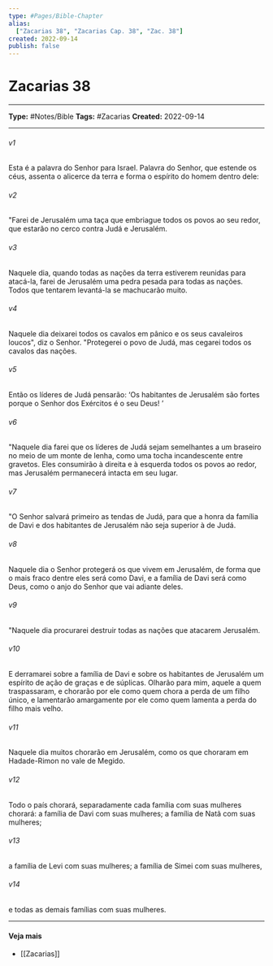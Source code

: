 ```yaml
---
type: #Pages/Bible-Chapter
alias:
  ["Zacarias 38", "Zacarias Cap. 38", "Zac. 38"]
created: 2022-09-14
publish: false
---
```


# Zacarias 38

---

**Type:** #Notes/Bible
**Tags:** #Zacarias
**Created:** 2022-09-14

---

###### v1
Esta é a palavra do Senhor para Israel. Palavra do Senhor, que estende os céus, assenta o alicerce da terra e forma o espírito do homem dentro dele:
###### v2
"Farei de Jerusalém uma taça que embriague todos os povos ao seu redor, que estarão no cerco contra Judá e Jerusalém.
###### v3
Naquele dia, quando todas as nações da terra estiverem reunidas para atacá-la, farei de Jerusalém uma pedra pesada para todas as nações. Todos que tentarem levantá-la se machucarão muito.
###### v4
Naquele dia deixarei todos os cavalos em pânico e os seus cavaleiros loucos", diz o Senhor. "Protegerei o povo de Judá, mas cegarei todos os cavalos das nações.
###### v5
Então os líderes de Judá pensarão: ‘Os habitantes de Jerusalém são fortes porque o Senhor dos Exércitos é o seu Deus! ’
###### v6
"Naquele dia farei que os líderes de Judá sejam semelhantes a um braseiro no meio de um monte de lenha, como uma tocha incandescente entre gravetos. Eles consumirão à direita e à esquerda todos os povos ao redor, mas Jerusalém permanecerá intacta em seu lugar.
###### v7
"O Senhor salvará primeiro as tendas de Judá, para que a honra da família de Davi e dos habitantes de Jerusalém não seja superior à de Judá.
###### v8
Naquele dia o Senhor protegerá os que vivem em Jerusalém, de forma que o mais fraco dentre eles será como Davi, e a família de Davi será como Deus, como o anjo do Senhor que vai adiante deles.
###### v9
"Naquele dia procurarei destruir todas as nações que atacarem Jerusalém.
###### v10
E derramarei sobre a família de Davi e sobre os habitantes de Jerusalém um espírito de ação de graças e de súplicas. Olharão para mim, aquele a quem traspassaram, e chorarão por ele como quem chora a perda de um filho único, e lamentarão amargamente por ele como quem lamenta a perda do filho mais velho.
###### v11
Naquele dia muitos chorarão em Jerusalém, como os que choraram em Hadade-Rimon no vale de Megido.
###### v12
Todo o país chorará, separadamente cada família com suas mulheres chorará: a família de Davi com suas mulheres; a família de Natã com suas mulheres;
###### v13
a família de Levi com suas mulheres; a família de Simei com suas mulheres,
###### v14
e todas as demais famílias com suas mulheres.


---

#### Veja mais

- [[Zacarias]]

